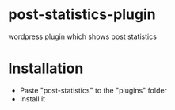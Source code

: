 # post-statistics-plugin
wordpress plugin which shows post statistics



<h1>Installation</h1>

<ul>
<li>Paste "post-statistics" to the "plugins" folder</li>
<li>Install it</li>
</ul>
